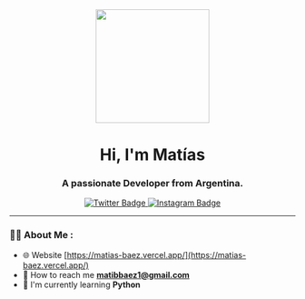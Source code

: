 <div id="header" align="center">
    <img src="https://media.giphy.com/media/14tvbepZ8vhU40/giphy.gif" width="200">
    <h1 align="center">Hi, I'm Matías</h1>
    <h3 align="center">A passionate Developer from Argentina.</h3>
</div>

<div id="badges" align="center">
    <a href="https://twitter.com/matibbaez" target="_blank">
        <img src="https://img.shields.io/twitter/follow/matibbaez?color=grey&logo=twitter&style=for-the-badge" alt="Twitter Badge">
    </a>
    <a href="https://instagram.com/matibbaez" target="_blank">
        <img src="https://img.shields.io/twitter/follow/matibbaez?color=grey&logo=instagram&style=for-the-badge" alt="Instagram Badge">
    </a>
</div>

---

### 👨‍💻 About Me :

- 🌐 Website [https://matias-baez.vercel.app/](https://matias-baez.vercel.app/)
- 💬 How to reach me **matibbaez1@gmail.com**
- 📖 I'm currently learning **Python**
